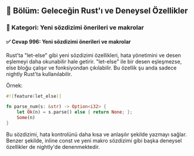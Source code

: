 ## 📘 Bölüm: Geleceğin Rust'ı ve Deneysel Özellikler  
### 🔹 Kategori: Yeni sözdizimi önerileri ve makrolar  
#### ✅ Cevap 996: Yeni sözdizimi önerileri ve makrolar

Rust'ta "let-else" gibi yeni sözdizimi özellikleri, hata yönetimini ve desen eşlemeyi daha okunabilir hale getirir. "let-else" ile bir desen eşleşmezse, else bloğu çalışır ve fonksiyondan çıkılabilir. Bu özellik şu anda sadece nightly Rust'ta kullanılabilir.

Örnek:

```rust
#![feature(let_else)]

fn parse_num(s: &str) -> Option<i32> {
    let Ok(n) = s.parse() else { return None; };
    Some(n)
}
```

Bu sözdizimi, hata kontrolünü daha kısa ve anlaşılır şekilde yazmayı sağlar. Benzer şekilde, inline const ve yeni makro sözdizimi gibi başka deneysel özellikler de nightly'de denenmektedir.
